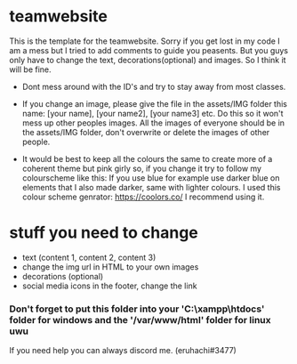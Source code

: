 # teamwebsite

This is the template for the teamwebsite. Sorry if you get lost in my code I am a mess but I tried to add comments to guide you peasents. But you guys only have to change the text, decorations(optional) and images. So I think it will be fine.

- Dont mess around with the ID's and try to stay away from most classes. 

- If you change an image, please give the file in the assets/IMG folder this name: [your name], [your name2], [your name3] etc. Do this so it won't mess up other peoples images. All the images of everyone should be in the assets/IMG folder, don't overwrite or delete the images of other people.

- It would be best to keep all the colours the same to create more of a coherent theme but pink girly so, if you change it try to follow my colourscheme like this: If you use blue for example use darker blue on elements that I also made darker, same with lighter colours. I used this colour scheme genrator: https://coolors.co/ I recommend using it.

# stuff you need to change
- text (content 1, content 2, content 3) 
- change the img url in HTML to your own images
- decorations (optional)
- social media icons in the footer, change the link

### Don't forget to put this folder into your 'C:\xampp\htdocs' folder for windows and the '/var/www/html' folder for linux uwu

If you need help you can always discord me. (eruhachi#3477)

